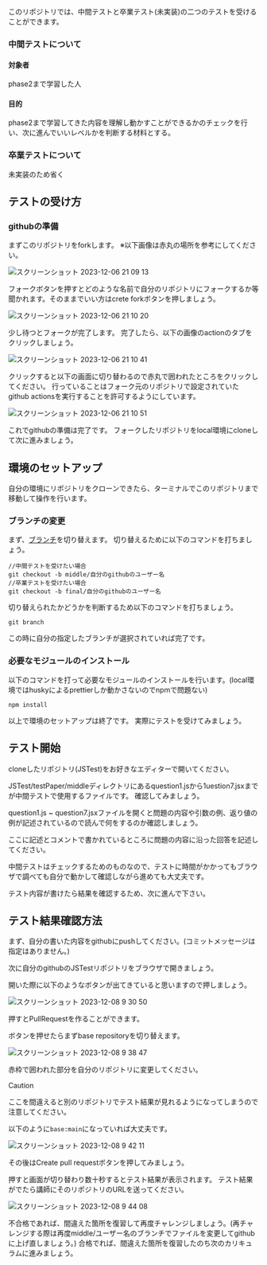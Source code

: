 このリポジトリでは、中間テストと卒業テスト(未実装)の二つのテストを受けることができます。

### 中間テストについて

#### 対象者
  phase2まで学習した人

#### 目的
  phase2まで学習してきた内容を理解し動かすことができるかのチェックを行い、次に進んでいいレベルかを判断する材料とする。

### 卒業テストについて
未実装のため省く

## テストの受け方

### githubの準備
まずこのリポジトリをforkします。
※以下画像は赤丸の場所を参考にしてください。

![スクリーンショット 2023-12-06 21 09 13](https://github.com/codevillagejp/JSTest/assets/70260848/2b8432ce-1852-469d-9d4b-02bd2f613a64)

フォークボタンを押すとどのような名前で自分のリポジトリにフォークするか等聞かれます。そのままでいい方はcrete forkボタンを押しましょう。

![スクリーンショット 2023-12-06 21 10 20](https://github.com/codevillagejp/JSTest/assets/70260848/589fcb34-d6be-46d7-bf3c-e56d06b5dc9b)

少し待つとフォークが完了します。
完了したら、以下の画像のactionのタブをクリックしましょう。

![スクリーンショット 2023-12-06 21 10 41](https://github.com/codevillagejp/JSTest/assets/70260848/9ced78be-10bd-46be-985c-3c1f54d483a7)

クリックすると以下の画面に切り替わるので赤丸で囲われたところをクリックしてください。
行っていることはフォーク元のリポジトリで設定されていたgithub actionsを実行することを許可するようにしています。

![スクリーンショット 2023-12-06 21 10 51](https://github.com/codevillagejp/JSTest/assets/70260848/e53c00f9-a34e-43bf-a456-13389155a61f)

これでgithubの準備は完了です。
フォークしたリポジトリをlocal環境にcloneして次に進みましょう。

## 環境のセットアップ
自分の環境にリポジトリをクローンできたら、ターミナルでこのリポジトリまで移動して操作を行います。

### ブランチの変更
まず、[ブランチ](https://backlog.com/ja/git-tutorial/stepup/01/)を切り替えます。
切り替えるために以下のコマンドを打ちましょう。

```
//中間テストを受けたい場合
git checkout -b middle/自分のgithubのユーザー名
//卒業テストを受けたい場合
git checkout -b final/自分のgithubのユーザー名
```

切り替えられたかどうかを判断するため以下のコマンドを打ちましょう。

```
git branch
```

この時に自分の指定したブランチが選択されていれば完了です。

### 必要なモジュールのインストール

以下のコマンドを打って必要なモジュールのインストールを行います。(local環境ではhuskyによるprettierしか動かさないのでnpmで問題ない)

```
npm install
```

以上で環境のセットアップは終了です。
実際にテストを受けてみましょう。

## テスト開始
cloneしたリポジトリ(JSTest)をお好きなエディターで開いてください。

JSTest/testPaper/middleディレクトリにあるquestion1.jsから1uestion7.jsxまでが中間テストで使用するファイルです。
確認してみましょう。

question1.js ~ question7.jsxファイルを開くと問題の内容や引数の例、返り値の例が記述されているので読んで何をするのか確認しましょう。

ここに記述とコメントで書かれているところに問題の内容に沿った回答を記述してください。

中間テストはチェックするためのものなので、テストに時間がかかってもブラウザで調べても自分で動かして確認しながら進めても大丈夫です。

テスト内容が書けたら結果を確認するため、次に進んで下さい。

## テスト結果確認方法

まず、自分の書いた内容をgithubにpushしてください。(コミットメッセージは指定はありません。)

次に自分のgithubのJSTestリポジトリをブラウザで開きましょう。

開いた際に以下のようなボタンが出てきていると思いますので押しましょう。

![スクリーンショット 2023-12-08 9 30 50](https://github.com/codevillagejp/JSTest/assets/70260848/a4fb5e11-1c7d-4cdb-a631-41e0701f1ef2)

押すとPullRequestを作ることができます。

ボタンを押せたらまずbase repositoryを切り替えます。

![スクリーンショット 2023-12-08 9 38 47](https://github.com/codevillagejp/JSTest/assets/70260848/45638e28-4822-4311-af0d-a788a3ada76d)

赤枠で囲われた部分を自分のリポジトリに変更してください。

> [!CAUTION]
> ここを間違えると別のリポジトリでテスト結果が見れるようになってしまうので注意してください。

以下のように`base:main`になっていれば大丈夫です。

![スクリーンショット 2023-12-08 9 42 11](https://github.com/codevillagejp/JSTest/assets/70260848/120554d1-f031-4101-b03f-1a872c41c6a0)

その後はCreate pull requestボタンを押してみましょう。


押すと画面が切り替わり数十秒するとテスト結果が表示されます。
テスト結果がでたら講師にそのリポジトリのURLを送ってください。

![スクリーンショット 2023-12-08 9 44 08](https://github.com/codevillagejp/JSTest/assets/70260848/b6a30403-9bfc-445c-b1a0-4b9c4fac632e)

不合格であれば、間違えた箇所を復習して再度チャレンジしましょう。(再チャレンジする際は再度middle/ユーザー名のブランチでファイルを変更してgithubに上げ直しましょう。)
合格でれば、間違えた箇所を復習したのち次のカリキュラムに進みましょう。

